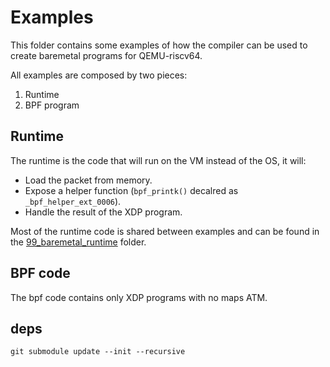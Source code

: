 # Examples

This folder contains some examples of how the compiler can be used to create baremetal programs for QEMU-riscv64.

All examples are composed by two pieces:
1. Runtime
2. BPF program

## Runtime
The runtime is the code that will run on the VM instead of the OS, it will:
- Load the packet from memory.
- Expose a helper function (`bpf_printk()` decalred as `_bpf_helper_ext_0006`).
- Handle the result of the XDP program.

Most of the runtime code is shared between examples and can be found in the [99_baremetal_runtime](99_baremetal_runtime/) folder.

## BPF code
The bpf code contains only XDP programs with no maps ATM.

## deps
```shell
git submodule update --init --recursive
```